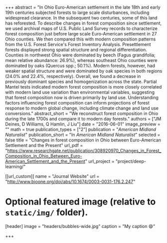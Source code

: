+++
abstract = "In Ohio Euro-American settlement in the late 18th and early 19th centuries subjected forests to large scale disturbances, including widespread clearance. In the subsequent two centuries, some of this land has reforested. To describe changes in forest composition since settlement, we used archival maps of U.S. Public Land Survey records to characterize forest composition just before large scale Euro-American settlement in 27 Ohio counties. We then compared this with modern composition patterns from the U.S. Forest Service's Forest Inventory Analysis. Presettlement forests displayed strong spatial structure and regional differentiation. Counties in northwest Ohio were dominated by beech (Fagus grandifolia; mean relative abundance: 26.9%), whereas southeast Ohio counties were dominated by oaks (Quercus spp.; 50.1%). Modern forests, however, had weaker spatial structure and were dominated by oak species in both regions (24.0% and 22.4%, respectively). Overall, we found a decrease in previously dominant species and homogenization across the state. Partial Mantel tests indicated modern forest composition is more closely correlated with modern land use variation than environmental variables, suggesting that forest composition now is driven primarily by land use. Understanding factors influencing forest composition can inform projections of forest response to modern global change, including climate change and land use conversions."
abstract_short = "We reconstruct forest composition in Ohio during the late 1700s and compare it to modern day forests."
authors = ["JM Deines, D Williams, Q Hamlin, J Liu"]
date = "2016-06-01"
image_preview = ""
math = true
publication_types = ["2"]
publication = "*American Midland Naturalist*"
publication_short = "In *American Midland Naturalist*"
selected = false
title = "Changes in forest composition in Ohio between Euro-American Settlement and the Present"
url_pdf = "https://www.researchgate.net/publication/308920970_Changes_in_Forest_Composition_in_Ohio_Between_Euro-American_Settlement_and_the_Present"
url_project = "project/deep-learning/"

[[url_custom]]
name = "Journal Website"
url = "http://www.bioone.org/doi/abs/10.1674/0003-0031-176.2.247"

# Optional featured image (relative to `static/img/` folder).
[header]
image = "headers/bubbles-wide.jpg"
caption = "My caption :smile:"

+++


